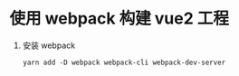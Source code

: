 # 使用 webpack 构建 vue2 工程

1. 安装 webpack

    ```shell
    yarn add -D webpack webpack-cli webpack-dev-server
    ```